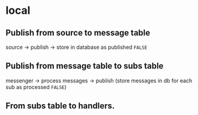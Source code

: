 # local


## Publish from source to message table
source -> publish -> store in database as published `FALSE`


## Publish from message table to subs table
messenger -> process messages -> publish (store messages in db for each sub as processed `FALSE`)


## From subs table to handlers.



